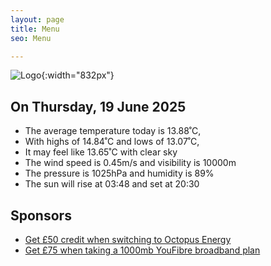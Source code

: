 ```yaml
---
layout: page
title: Menu
seo: Menu

---
```


![Logo](/images/logo.jpg){:width="832px"}

<!-- weather_marker starts -->
## On Thursday, 19 June 2025

- The average temperature today is 13.88˚C,
- With highs of 14.84˚C and lows of 13.07˚C,
- It may feel like 13.65˚C with clear sky
- The wind speed is 0.45m/s and visibility is 10000m
- The pressure is 1025hPa and humidity is 89%
- The sun will rise at 03:48 and set at 20:30

<!-- weather_marker ends -->

## Sponsors

- [Get £50 credit when switching to Octopus Energy](https://bit.ly/3oD1nnS)
- [Get £75 when taking a 1000mb YouFibre broadband plan](https://aklam.io/91zWhU?)

